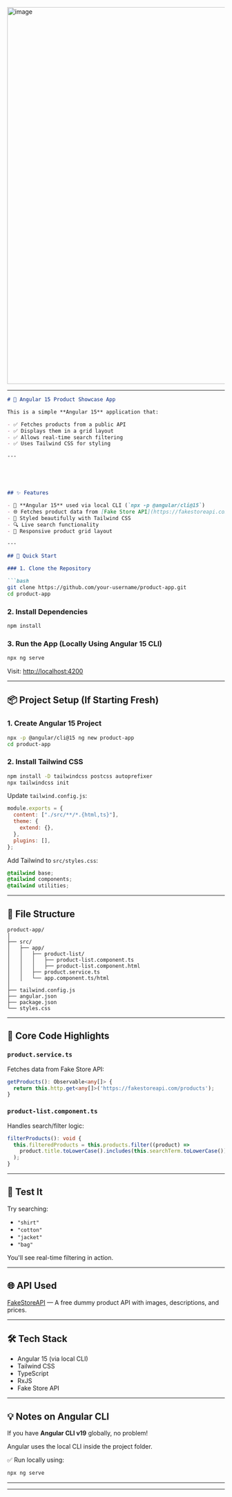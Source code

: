 
<img width="1815" height="872" alt="image" src="https://github.com/user-attachments/assets/e5e7e614-c7f6-410c-95d0-60251f1aadb3" />


---

````markdown
# 🛒 Angular 15 Product Showcase App

This is a simple **Angular 15** application that:

- ✅ Fetches products from a public API
- ✅ Displays them in a grid layout
- ✅ Allows real-time search filtering
- ✅ Uses Tailwind CSS for styling

---





## ✨ Features

- 🧩 **Angular 15** used via local CLI (`npx -p @angular/cli@15`)
- 🌐 Fetches product data from [Fake Store API](https://fakestoreapi.com/)
- 🎨 Styled beautifully with Tailwind CSS
- 🔍 Live search functionality
- 🧱 Responsive product grid layout

---

## 🚀 Quick Start

### 1. Clone the Repository

```bash
git clone https://github.com/your-username/product-app.git
cd product-app
````

### 2. Install Dependencies

```bash
npm install
```

### 3. Run the App (Locally Using Angular 15 CLI)

```bash
npx ng serve
```

Visit: [http://localhost:4200](http://localhost:4200)

---

## 📦 Project Setup (If Starting Fresh)

### 1. Create Angular 15 Project

```bash
npx -p @angular/cli@15 ng new product-app
cd product-app
```

### 2. Install Tailwind CSS

```bash
npm install -D tailwindcss postcss autoprefixer
npx tailwindcss init
```

Update `tailwind.config.js`:

```js
module.exports = {
  content: ["./src/**/*.{html,ts}"],
  theme: {
    extend: {},
  },
  plugins: [],
};
```

Add Tailwind to `src/styles.css`:

```css
@tailwind base;
@tailwind components;
@tailwind utilities;
```

---

## 📁 File Structure

```
product-app/
│
├── src/
│   ├── app/
│   │   ├── product-list/
│   │   │   ├── product-list.component.ts
│   │   │   ├── product-list.component.html
│   │   ├── product.service.ts
│   │   └── app.component.ts/html
│
├── tailwind.config.js
├── angular.json
├── package.json
└── styles.css
```

---

## 🔧 Core Code Highlights

### `product.service.ts`

Fetches data from Fake Store API:

```ts
getProducts(): Observable<any[]> {
  return this.http.get<any[]>('https://fakestoreapi.com/products');
}
```

### `product-list.component.ts`

Handles search/filter logic:

```ts
filterProducts(): void {
  this.filteredProducts = this.products.filter((product) =>
    product.title.toLowerCase().includes(this.searchTerm.toLowerCase())
  );
}
```

---

## 🧪 Test It

Try searching:

* `"shirt"`
* `"cotton"`
* `"jacket"`
* `"bag"`

You'll see real-time filtering in action.

---

## 🌐 API Used

[FakeStoreAPI](https://fakestoreapi.com/) — A free dummy product API with images, descriptions, and prices.

---

## 🛠 Tech Stack

* Angular 15 (via local CLI)
* Tailwind CSS
* TypeScript
* RxJS
* Fake Store API

---

## 💡 Notes on Angular CLI

If you have **Angular CLI v19** globally, no problem!

Angular uses the local CLI inside the project folder.

✅ Run locally using:

```bash
npx ng serve
```

---

---


